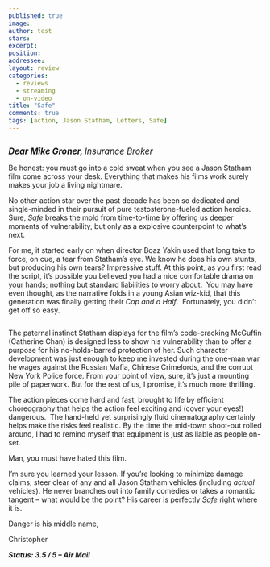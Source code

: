 ```yaml
---
published: true
image:
author: test 
stars: 
excerpt: 
position: 
addressee: 
layout: review
categories:
  - reviews
  - streaming
  - on-video
title: "Safe"
comments: true
tags: [action, Jason Statham, Letters, Safe]
---
```

<div><p><strong><span class="full-image-block ssNonEditable" style="display:inline !important;"><img src="http://static.squarespace.com/static/5005f6bcc4aa41161b33e89e/5329cf1fe4b07c068ebf74de/5329cf1fe4b07c068ebf7563/1336590421397/safe-1.jpg" alt="" /></span></strong></p>
<p><span style="font-size:120%;"><em><strong>Dear Mike Groner, </strong>Insurance Broker</em></span></p>
<p>Be honest: you must go into a cold sweat when you see a Jason Statham film come across your desk. Everything that makes his films work surely makes your job a living nightmare.</p>
<p>No other action star over the past decade has been so dedicated and single-minded in their pursuit of pure testosterone-fueled action heroics. Sure, <em>Safe</em> breaks the mold from time-to-time by offering us deeper moments of vulnerability, but only as a explosive counterpoint to what&rsquo;s next.&nbsp;</p>
<p>For me, it started early on when director Boaz Yakin used that long take to force, on cue, a tear from Statham&rsquo;s eye. We know he does his own stunts, but producing his own tears? Impressive stuff. At this point, as you first read the script, it&rsquo;s possible you believed you had a nice comfortable drama on your hands; nothing but standard liabilities to worry about.&nbsp; You may have even thought, as the narrative folds in a young Asian wiz-kid, that this generation was finally getting their <em>Cop and a Half</em>. &nbsp;Fortunately, you didn&rsquo;t get off so easy.</p>
<p><span class="full-image-block ssNonEditable"><img src="http://static.squarespace.com/static/5005f6bcc4aa41161b33e89e/5329cf1fe4b07c068ebf74de/5329cf20e4b07c068ebf7d9e/1336590439997/safe-2.jpg" alt="" /></span></p>
<p>The paternal instinct Statham displays for the film&rsquo;s code-cracking McGuffin (Catherine Chan) is designed less to show his vulnerability than to offer a purpose for his no-holds-barred protection of her. Such character development was just enough to keep me invested during the one-man war he wages against the Russian Mafia, Chinese Crimelords, and the corrupt New York Police force. From your point of view, sure, it&rsquo;s just a mounting pile of paperwork. But for the rest of us, I promise, it&rsquo;s much more thrilling.</p>
<p>The action pieces come hard and fast, brought to life by efficient choreography that helps the action feel exciting and (cover your eyes!) dangerous.&nbsp; The hand-held yet surprisingly fluid cinematography certainly helps make the risks feel realistic. By the time the mid-town shoot-out rolled around, I had to remind myself that equipment is just as liable as people on-set.&nbsp;</p>
<p>Man, you must have hated this film.</p>
<p>I&rsquo;m sure you learned your lesson. If you&rsquo;re looking to minimize damage claims, steer clear of any and all Jason Statham vehicles (including <em>actual</em> vehicles). He never branches out into family comedies or takes a romantic tangent &ndash; what would be the point? His career is perfectly <em>Safe</em> right where it is.</p>
<p>Danger is his middle name,</p>
<p>Christopher</p>
<p><strong><em>Status: 3.5 / 5 &ndash; Air Mail</em></strong></p></div>
